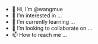 - 👋 Hi, I’m @wangmue
- 👀 I’m interested in ...
- 🌱 I’m currently learning ...
- 💞️ I’m looking to collaborate on ...
- 📫 How to reach me ...

<!---
wangmue/wangmue is a ✨ special ✨ repository because its `README.md` (this file) appears on your GitHub profile.
You can click the Preview link to take a look at your changes.
--->
